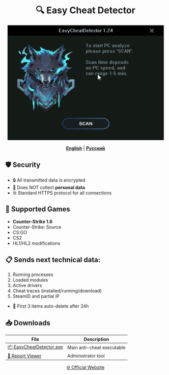 <div align="center">
  
# 🔍 Easy Cheat Detector

![Preview](https://github.com/UnrealKaraulov/EasyCheatDetector/blob/main/veed_converted.gif)

[**English**](#english) | [**Русский**](README_RU.md#russian)

</div>

<a id="english"></a>
## 🛡️ Security
- 🔒 All transmitted data is encrypted
- 🚫 Does NOT collect **personal data**
- 🌐 Standard HTTPS protocol for all connections

## 🎯 Supported Games
- **Counter-Strike 1.6**
- Counter-Strike: Source  
- CS:GO  
- CS2  
- HL1/HL2 modifications

## 📋 Sends next technical data:
  1. Running processes
  2. Loaded modules  
  3. Active drivers
  4. Cheat traces (installed/running/download)
  5. SteamID and partial IP
  - 🔐 First 3 items auto-delete after 24h

## 📥 Downloads
| File | Description |
|------|-------------|
| [📦 EasyCheatDetector.exe](https://github.com/UnrealKaraulov/EasyCheatDetector/raw/refs/heads/main/EasyCheatDetector.exe) | Main anti-cheat executable |
| [🔧 Report Viewer](https://github.com/UnrealKaraulov/EasyCheatDetector/raw/refs/heads/main/EasyCheatViewer_x64.exe) | Administrator tool |

<div align="center">
  
[🌐 Official Website](https://fungun.net/ecd/)  
</div>
